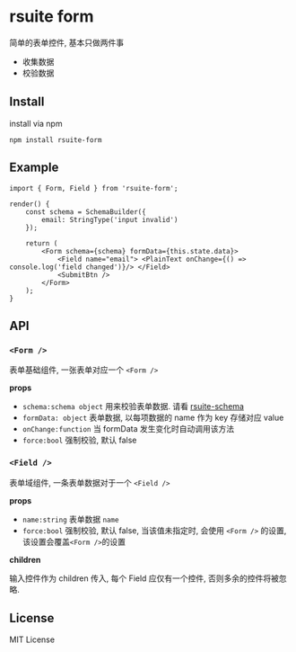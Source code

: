 # rsuite form

简单的表单控件, 基本只做两件事

- 收集数据
- 校验数据

## Install

install via npm

```
npm install rsuite-form
```

## Example

```
import { Form, Field } from 'rsuite-form';

render() {
    const schema = SchemaBuilder({
        email: StringType('input invalid')
    });

    return (
        <Form schema={schema} formData={this.state.data}>
            <Field name="email"> <PlainText onChange={() => console.log('field changed')}/> </Field>
            <SubmitBtn />
        </Form>
    );
}
```

## API

### `<Form />`
表单基础组件, 一张表单对应一个 `<Form />`

__props__

- `schema:schema object` 用来校验表单数据. 请看 [rsuite-schema](https://github.com/rsuite/rsuite-schema)
- `formData: object` 表单数据, 以每项数据的 name 作为 key 存储对应 value
- `onChange:function` 当 formData 发生变化时自动调用该方法
- `force:bool` 强制校验, 默认 false

### `<Field />`
表单域组件, 一条表单数据对于一个 `<Field />`

__props__

- `name:string` 表单数据 `name`
- `force:bool` 强制校验, 默认 false, 当该值未指定时, 会使用 `<Form />` 的设置, 该设置会覆盖`<Form />`的设置

__children__

输入控件作为 children 传入, 每个 Field 应仅有一个控件, 否则多余的控件将被忽略.

## License

MIT License
